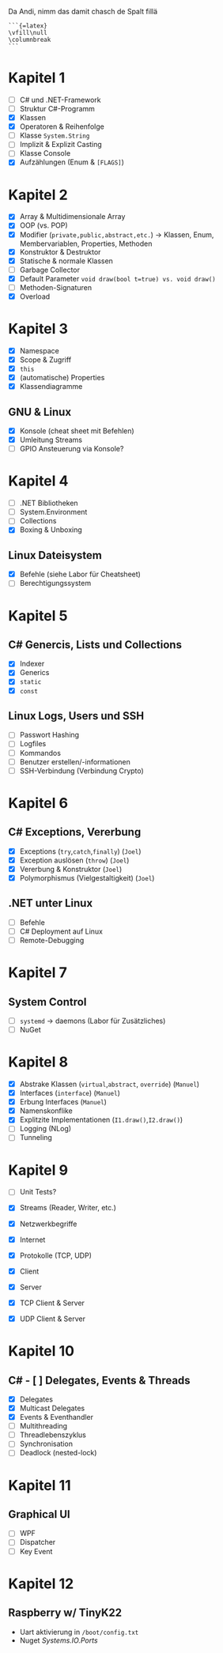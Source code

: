 Da Andi, nimm das damit chasch de Spalt fillä

````
```{=latex}
\vfill\null
\columnbreak
```
````

# Kapitel 1

- [ ] C# und .NET-Framework
- [ ] Struktur C#-Programm
- [x] Klassen
- [x] Operatoren & Reihenfolge
- [ ] Klasse `System.String`
- [ ] Implizit & Explizit Casting
- [ ] Klasse Console
- [x] Aufzählungen (Enum & `[FLAGS]`)

# Kapitel 2

- [x] Array & Multidimensionale Array 
- [x] OOP (vs. POP)
- [x] Modifier (`private,public,abstract,etc.`) -> Klassen, Enum, Membervariablen, Properties, Methoden
- [x] Konstruktor & Destruktor
- [x] Statische & normale Klassen
- [ ] Garbage Collector
- [x] Default Parameter `void draw(bool t=true) vs. void draw()`
- [ ] Methoden-Signaturen
- [x] Overload

# Kapitel 3

- [x] Namespace
- [x] Scope & Zugriff
- [x] `this`
- [x] (automatische) Properties
- [x] Klassendiagramme

## GNU & Linux

- [x] Konsole (cheat sheet mit Befehlen)
- [x] Umleitung Streams
- [ ] GPIO Ansteuerung via Konsole?

# Kapitel 4

- [ ] .NET Bibliotheken
- [ ] System.Environment
- [ ] Collections
- [x] Boxing & Unboxing

## Linux Dateisystem

- [x] Befehle (siehe Labor für Cheatsheet)
- [ ] Berechtigungssystem

# Kapitel 5

## C# Genercis, Lists und Collections

- [x] Indexer
- [x] Generics
- [x] `static`
- [x] `const`

## Linux Logs, Users und SSH

- [ ] Passwort Hashing
- [ ] Logfiles
- [ ] Kommandos
- [ ] Benutzer erstellen/-informationen
- [ ] SSH-Verbindung (Verbindung Crypto)

# Kapitel 6

## C# Exceptions, Vererbung

- [x] Exceptions (`try`,`catch`,`finally`)  (`Joel`)
- [x] Exception auslösen (`throw`)          (`Joel`)
- [x] Vererbung & Konstruktor               (`Joel`)
- [x] Polymorphismus (Vielgestaltigkeit)    (`Joel`)

## .NET unter Linux

- [ ] Befehle
- [ ] C# Deployment auf Linux
- [ ] Remote-Debugging

# Kapitel 7

## System Control

- [ ] `systemd` -> daemons (Labor für Zusätzliches)
- [ ] NuGet

# Kapitel 8

- [x] Abstrake Klassen (`virtual`,`abstract`, `override`)   (`Manuel`)
- [x] Interfaces (`interface`)                              (`Manuel`)
- [x] Erbung Interfaces                                     (`Manuel`)
- [x] Namenskonflike 
- [x] Explitzite Implementationen (`I1.draw()`,`I2.draw()`)
- [ ] Logging (NLog)
- [ ] Tunneling

# Kapitel 9

- [ ] Unit Tests?
- [x] Streams (Reader, Writer, etc.)

- [x] Netzwerkbegriffe
- [x] Internet
- [x] Protokolle (TCP, UDP)
- [x] Client 
- [x] Server

- [x] TCP Client & Server
- [x] UDP Client & Server

# Kapitel 10

## C# - [ ] Delegates, Events & Threads

- [x] Delegates
- [x] Multicast Delegates
- [x] Events & Eventhandler
- [ ] Multithreading
- [ ] Threadlebenszyklus
- [ ] Synchronisation
- [ ] Deadlock (nested-lock)

# Kapitel 11

## Graphical UI

- [ ] WPF
- [ ] Dispatcher
- [ ] Key Event

# Kapitel 12

## Raspberry w/ TinyK22

- Uart aktivierung in `/boot/config.txt`
- Nuget *Systems.IO.Ports*
